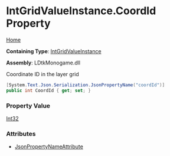 # IntGridValueInstance\.CoordId Property

[Home](../../../README.md)

**Containing Type**: [IntGridValueInstance](../README.md)

**Assembly**: LDtkMonogame\.dll

  
 Coordinate ID in the layer grid 

```csharp
[System.Text.Json.Serialization.JsonPropertyName("coordId")]
public int CoordId { get; set; }
```

### Property Value

[Int32](https://docs.microsoft.com/en-us/dotnet/api/system.int32)

### Attributes

* [JsonPropertyNameAttribute](https://docs.microsoft.com/en-us/dotnet/api/system.text.json.serialization.jsonpropertynameattribute)

